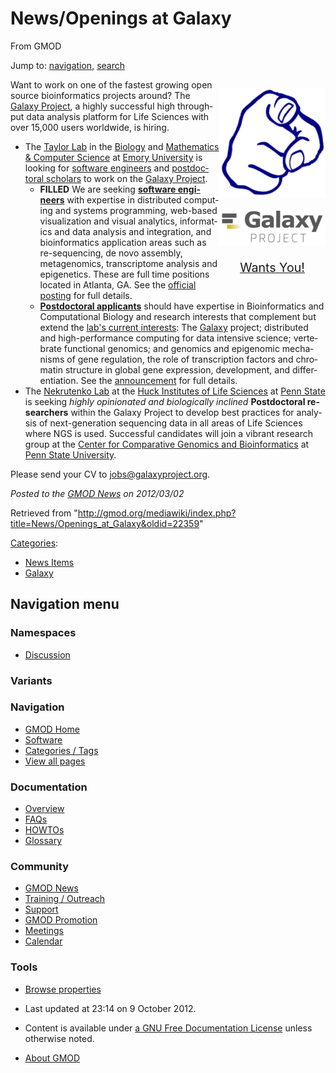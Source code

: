 <div id="mw-page-base" class="noprint">

</div>

<div id="mw-head-base" class="noprint">

</div>

<div id="content" class="mw-body" role="main">

<span id="top"></span>

<div id="mw-js-message" style="display:none;">

</div>



# <span dir="auto">News/Openings at Galaxy</span>

<div id="bodyContent">

<div id="siteSub">

From GMOD

</div>

<div id="contentSub">

</div>

<div id="jump-to-nav" class="mw-jump">

Jump to: [navigation](#mw-navigation), [search](#p-search)

</div>

<div id="mw-content-text" class="mw-content-ltr" lang="en" dir="ltr">

<div style="float: right">

<div class="floatright">

<a href="http://galaxyproject.org/wiki/GalaxyIsHiring" rel="nofollow"
title="Galaxy wants YOU, damnit"><img
src="../../mediawiki/images/thumb/8/83/PointingFinger.png/170px-PointingFinger.png"
srcset="../../mediawiki/images/thumb/8/83/PointingFinger.png/255px-PointingFinger.png 1.5x, ../../mediawiki/images/8/83/PointingFinger.png 2x"
width="170" height="175" alt="Galaxy wants YOU, damnit" /></a>

</div>

  

<div class="floatright">

<a href="http://galaxyproject.org/wiki/GalaxyIsHiring" rel="nofollow"
title="The Galaxy Project is hiring"><img
src="../../mediawiki/images/thumb/c/c7/GalaxyLogoBigger.png/170px-GalaxyLogoBigger.png"
srcset="../../mediawiki/images/thumb/c/c7/GalaxyLogoBigger.png/255px-GalaxyLogoBigger.png 1.5x, ../../mediawiki/images/thumb/c/c7/GalaxyLogoBigger.png/340px-GalaxyLogoBigger.png 2x"
width="170" height="60" alt="The Galaxy Project is hiring" /></a>

</div>

  

<div style="text-align: center; font-size: 140%;">

<a href="http://galaxyproject.org/wiki/GalaxyIsHiring"
class="external text" rel="nofollow">Wants You!</a>

</div>

</div>

Want to work on one of the fastest growing open source bioinformatics
projects around? The
<a href="http://galaxyproject.org/" class="external text"
rel="nofollow">Galaxy Project</a>, a highly successful high throughput
data analysis platform for Life Sciences with over 15,000 users
worldwide, is hiring.

- The <a href="http://bx.mathcs.emory.edu/" class="external text"
  rel="nofollow">Taylor Lab</a> in the
  <a href="http://www.biology.emory.edu" class="external text"
  rel="nofollow">Biology</a> and
  <a href="http://www.mathcs.emory.edu" class="external text"
  rel="nofollow">Mathematics &amp; Computer Science</a> at
  <a href="http://emory.edu/" class="external text" rel="nofollow">Emory
  University</a> is looking for
  <a href="http://bx.mathcs.emory.edu/joining/sw/" class="external text"
  rel="nofollow">software engineers</a> and
  <a href="http://bx.mathcs.emory.edu/joining/postdocs/"
  class="external text" rel="nofollow">postdoctoral scholars</a> to work
  on the <a href="http://galaxyproject.org/" class="external text"
  rel="nofollow">Galaxy Project</a>.
  - **FILLED** We are seeking
    **<a href="http://bx.mathcs.emory.edu/joining/sw/" class="external text"
    rel="nofollow">software engineers</a>** with expertise in
    distributed computing and systems programming, web-based
    visualization and visual analytics, informatics and data analysis
    and integration, and bioinformatics application areas such as
    re-sequencing, de novo assembly, metagenomics, transcriptome
    analysis and epigenetics. These are full time positions located in
    Atlanta, GA. See the
    <a href="http://bx.mathcs.emory.edu/joining/sw/" class="external text"
    rel="nofollow">official posting</a> for full details.
  - **<a href="http://bx.mathcs.emory.edu/joining/postdocs/"
    class="external text" rel="nofollow">Postdoctoral applicants</a>**
    should have expertise in Bioinformatics and Computational Biology
    and research interests that complement but extend the
    <a href="http://bx.mathcs.emory.edu/research/" class="external text"
    rel="nofollow">lab's current interests</a>: The
    [Galaxy](../Galaxy.1 "Galaxy") project; distributed and
    high-performance computing for data intensive science; vertebrate
    functional genomics; and genomics and epigenomic mechanisms of gene
    regulation, the role of transcription factors and chromatin
    structure in global gene expression, development, and
    differentiation. See the
    <a href="http://bx.mathcs.emory.edu/joining/postdocs/"
    class="external text" rel="nofollow">announcement</a> for full
    details.
- The <a href="http://www.bx.psu.edu/~anton/" class="external text"
  rel="nofollow">Nekrutenko Lab</a> at the
  <a href="http://www.huck.psu.edu/" class="external text"
  rel="nofollow">Huck Institutes of Life Sciences</a> at
  <a href="http://psu.edu/" class="external text" rel="nofollow">Penn
  State</a> is seeking *highly opinionated and biologically inclined*
  **Postdoctoral researchers** within the Galaxy Project to develop best
  practices for analysis of next-generation sequencing data in all areas
  of Life Sciences where NGS is used. Successful candidates will join a
  vibrant research group at the
  <a href="http://www.bx.psu.edu/" class="external text"
  rel="nofollow">Center for Comparative Genomics and Bioinformatics</a>
  at <a href="http://psu.edu/" class="external text" rel="nofollow">Penn
  State University</a>.

Please send your CV to jobs@galaxyproject.org.

  

<div class="newsfooter">

*Posted to the [GMOD News](../GMOD_News "GMOD News") on 2012/03/02*

</div>

</div>

<div class="printfooter">

Retrieved from
"<http://gmod.org/mediawiki/index.php?title=News/Openings_at_Galaxy&oldid=22359>"

</div>

<div id="catlinks" class="catlinks">

<div id="mw-normal-catlinks" class="mw-normal-catlinks">

[Categories](../Special:Categories "Special:Categories"):

- [News Items](../Category:News_Items "Category:News Items")
- [Galaxy](../Category:Galaxy "Category:Galaxy")

</div>

</div>

<div class="visualClear">

</div>

</div>

</div>

<div id="mw-navigation">

## Navigation menu

<div id="mw-head">



<div id="left-navigation">

<div id="p-namespaces" class="vectorTabs" role="navigation"
aria-labelledby="p-namespaces-label">

### Namespaces


- <span id="ca-talk"><a
  href="http://gmod.org/mediawiki/index.php?title=Talk:News/Openings_at_Galaxy&amp;action=edit&amp;redlink=1"
  accesskey="t"
  title="Discussion about the content page [t]">Discussion</a></span>

</div>

<div id="p-variants" class="vectorMenu emptyPortlet" role="navigation"
aria-labelledby="p-variants-label">

### 

### Variants[](#)

<div class="menu">

</div>

</div>

</div>





</div>

</div>

</div>

<div id="mw-panel">

<div id="p-logo" role="banner">

<a href="../Main_Page"
style="background-image: url(../../images/GMOD-cogs.png);"
title="Visit the main page"></a>

</div>

<div id="p-Navigation" class="portal" role="navigation"
aria-labelledby="p-Navigation-label">

### Navigation

<div class="body">

- <span id="n-GMOD-Home">[GMOD Home](../Main_Page)</span>
- <span id="n-Software">[Software](../GMOD_Components)</span>
- <span id="n-Categories-.2F-Tags">[Categories /
  Tags](../Categories)</span>
- <span id="n-View-all-pages">[View all
  pages](../Special:AllPages)</span>

</div>

</div>

<div id="p-Documentation" class="portal" role="navigation"
aria-labelledby="p-Documentation-label">

### Documentation

<div class="body">

- <span id="n-Overview">[Overview](../Overview)</span>
- <span id="n-FAQs">[FAQs](../Category:FAQ)</span>
- <span id="n-HOWTOs">[HOWTOs](../Category:HOWTO)</span>
- <span id="n-Glossary">[Glossary](../Glossary)</span>

</div>

</div>

<div id="p-Community" class="portal" role="navigation"
aria-labelledby="p-Community-label">

### Community

<div class="body">

- <span id="n-GMOD-News">[GMOD News](../GMOD_News)</span>
- <span id="n-Training-.2F-Outreach">[Training /
  Outreach](../Training_and_Outreach)</span>
- <span id="n-Support">[Support](../Support)</span>
- <span id="n-GMOD-Promotion">[GMOD Promotion](../GMOD_Promotion)</span>
- <span id="n-Meetings">[Meetings](../Meetings)</span>
- <span id="n-Calendar">[Calendar](../Calendar)</span>

</div>

</div>

<div id="p-tb" class="portal" role="navigation"
aria-labelledby="p-tb-label">

### Tools

<div class="body">


- <span id="t-smwbrowselink"><a href="../Special%3ABrowse/News-2FOpenings_at_Galaxy"
  rel="smw-browse">Browse properties</a></span>


</div>

</div>

</div>

</div>

<div id="footer" role="contentinfo">

- <span id="footer-info-lastmod">Last updated at 23:14 on 9 October
  2012.</span>
<!-- - <span id="footer-info-viewcount">11,844 page views.</span> -->
- <span id="footer-info-copyright">Content is available under
  <a href="http://www.gnu.org/licenses/fdl-1.3.html" class="external"
  rel="nofollow">a GNU Free Documentation License</a> unless otherwise
  noted.</span>

<!-- -->

- <span id="footer-places-about">[About
  GMOD](../GMOD:About "GMOD:About")</span>

<!-- -->






</div>
